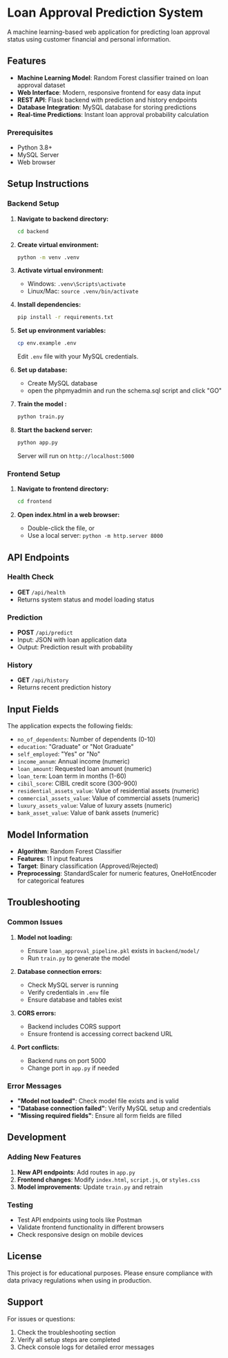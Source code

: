 # Loan Approval Prediction System

A machine learning-based web application for predicting loan approval status using customer financial and personal information.

## Features

- **Machine Learning Model**: Random Forest classifier trained on loan approval dataset
- **Web Interface**: Modern, responsive frontend for easy data input
- **REST API**: Flask backend with prediction and history endpoints
- **Database Integration**: MySQL database for storing predictions
- **Real-time Predictions**: Instant loan approval probability calculation



### Prerequisites

- Python 3.8+
- MySQL Server
- Web browser
## Setup Instructions



### Backend Setup

1. **Navigate to backend directory:**

   ```bash
   cd backend
   ```

2. **Create virtual environment:**

   ```bash
   python -m venv .venv
   ```

3. **Activate virtual environment:**

   - Windows: `.venv\Scripts\activate`
   - Linux/Mac: `source .venv/bin/activate`

4. **Install dependencies:**

   ```bash
   pip install -r requirements.txt
   ```

5. **Set up environment variables:**

   ```bash
   cp env.example .env
   ```

   Edit `.env` file with your MySQL credentials.

6. **Set up database:**

   - Create MySQL database
   - open the phpmyadmin and run the schema.sql script and click "GO"

7. **Train the model :**

   ```bash
   python train.py
   ```

8. **Start the backend server:**
   ```bash
   python app.py
   ```
   Server will run on `http://localhost:5000`

### Frontend Setup

1. **Navigate to frontend directory:**

   ```bash
   cd frontend
   ```

2. **Open index.html in a web browser:**
   - Double-click the file, or
   - Use a local server: `python -m http.server 8000`

## API Endpoints

### Health Check

- **GET** `/api/health`
- Returns system status and model loading status

### Prediction

- **POST** `/api/predict`
- Input: JSON with loan application data
- Output: Prediction result with probability

### History

- **GET** `/api/history`
- Returns recent prediction history

## Input Fields

The application expects the following fields:

- `no_of_dependents`: Number of dependents (0-10)
- `education`: "Graduate" or "Not Graduate"
- `self_employed`: "Yes" or "No"
- `income_annum`: Annual income (numeric)
- `loan_amount`: Requested loan amount (numeric)
- `loan_term`: Loan term in months (1-60)
- `cibil_score`: CIBIL credit score (300-900)
- `residential_assets_value`: Value of residential assets (numeric)
- `commercial_assets_value`: Value of commercial assets (numeric)
- `luxury_assets_value`: Value of luxury assets (numeric)
- `bank_asset_value`: Value of bank assets (numeric)

## Model Information

- **Algorithm**: Random Forest Classifier
- **Features**: 11 input features
- **Target**: Binary classification (Approved/Rejected)
- **Preprocessing**: StandardScaler for numeric features, OneHotEncoder for categorical features

## Troubleshooting

### Common Issues

1. **Model not loading:**

   - Ensure `loan_approval_pipeline.pkl` exists in `backend/model/`
   - Run `train.py` to generate the model

2. **Database connection errors:**

   - Check MySQL server is running
   - Verify credentials in `.env` file
   - Ensure database and tables exist

3. **CORS errors:**

   - Backend includes CORS support
   - Ensure frontend is accessing correct backend URL

4. **Port conflicts:**
   - Backend runs on port 5000
   - Change port in `app.py` if needed

### Error Messages

- **"Model not loaded"**: Check model file exists and is valid
- **"Database connection failed"**: Verify MySQL setup and credentials
- **"Missing required fields"**: Ensure all form fields are filled

## Development

### Adding New Features

1. **New API endpoints**: Add routes in `app.py`
2. **Frontend changes**: Modify `index.html`, `script.js`, or `styles.css`
3. **Model improvements**: Update `train.py` and retrain

### Testing

- Test API endpoints using tools like Postman
- Validate frontend functionality in different browsers
- Check responsive design on mobile devices

## License

This project is for educational purposes. Please ensure compliance with data privacy regulations when using in production.

## Support

For issues or questions:

1. Check the troubleshooting section
2. Verify all setup steps are completed
3. Check console logs for detailed error messages
